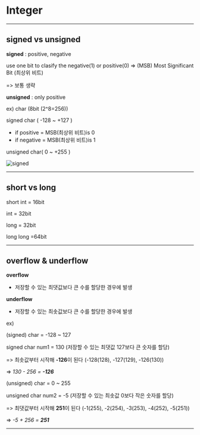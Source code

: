 # Integer
___
## signed vs unsigned  

__signed__ : positive, negative

use one bit to clasify the negative(1) or positive(0) 
=> (MSB) Most Significant Bit (최상위 비트)

=> 보통 생략

__unsigned__ : only positive

ex) char (8bit (2^8=256))

signed char ( -128 ~ +127 ) 

+ if positive = MSB(최상위 비트)is 0
+ if negative = MSB(최상위 비트)is 1
   
unsigned char( 0 ~ +255 )

![signed](https://user-images.githubusercontent.com/50546745/139521325-b4571405-84ce-4cb9-89f7-b671223b8bbd.png)
___
## short vs long

short int = 16bit

int = 32bit

long = 32bit

long long =64bit
___
## overflow & underflow
**overflow**
+ 저장할 수 있는 최댓값보다 큰 수를 할당한 경우에 발생

**underflow**
+ 저장할 수 있는 최솟값보다 큰 수를 할당한 경우에 발생

ex) 

(signed) char = -128 ~ 127

signed char num1 = 130 (저장할 수 있는 최댓값 127보다 큰 숫자를 할당)

=> 최솟값부터 시작해 **-126**이 된다 (-128(128), -127(129), -126(130))

=> *130 - 256 = **-126***

(unsigned) char = 0 ~ 255 

unsigned char num2 = -5 (저장할 수 있는 최솟값 0보다 작은 숫자를 할당)

=> 최댓값부터 시작해 **251**이 된다 (-1(255), -2(254), -3(253), -4(252), -5(251))

=> *-5 + 256 = **251***
___
